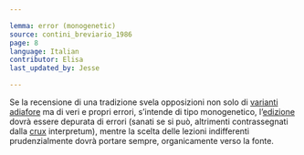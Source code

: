 ```yaml
---

lemma: error (monogenetic)
source: contini_breviario_1986
page: 8
language: Italian
contributor: Elisa
last_updated_by: Jesse

---
```

Se la recensione di una tradizione svela opposizioni non solo di [varianti adiafore](variantIndifferent.html) ma di veri e propri errori, s’intende di tipo monogenetico, l’[edizione](editionCritical.html) dovrà essere depurata di errori (sanati se si può, altrimenti contrassegnati dalla [crux](crux.html) interpretum), mentre la scelta delle lezioni indifferenti prudenzialmente dovrà portare sempre, organicamente verso la fonte.

